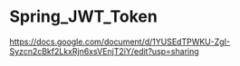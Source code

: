 # Spring_JWT_Token
https://docs.google.com/document/d/1YUSEdTPWKU-ZgI-Syzcn2cBkf2LkxRjn6xsVEnjT2iY/edit?usp=sharing
